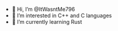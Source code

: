 - 👋 Hi, I’m @ItWasntMe796
- 👀 I’m interested in C++ and C languages
- 🌱 I’m currently learning Rust

<!---
ItWasntMe796/ItWasntMe796 is a ✨ special ✨ repository because its `README.md` (this file) appears on your GitHub profile.
You can click the Preview link to take a look at your changes.
--->
